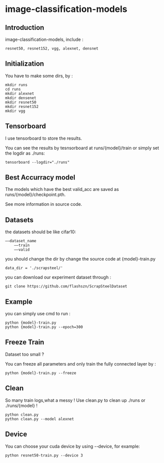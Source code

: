 # image-classification-models

## Introduction
image-classification-models, include :
    
    resnet50, resnet152, vgg, alexnet, densnet

## Initialization
You have to make some dirs, by :
    
    mkdir runs
    cd runs
    mkdir alexnet
    mkdir densenet
    mkdir resnet50
    mkdir resnet152
    mkdir vgg

## Tensorboard
I use tensorboard to store the results.

You can see the results by tesnsorboard at runs/{model}/train or simply set the logdir as ./runs:

    tensorboard --logdir="./runs"

## Best Accurracy model
The models which have the best valid_acc are saved as runs/{model}/checkpoint.pth.

See more information in source code.

## Datasets
the datasets should be like cifar10:

    ——dataset_name
        ——train
        ——valid


you should change the dir by change the source code at {model}-train.py

    data_dir = './scrapsteel/'

you can download our experiment dataset through :

    git clone https://github.com/flashszn/ScrapSteelDataset

## Example
you can simply use cmd to run :
    
    python {model}-train.py
    python {model}-train.py --epoch=300

## Freeze Train
Dataset too small ? 

You can freeze all parameters and only train the fully connected layer by :    

    python {model}-train.py --freeze

## Clean
So many train logs,what a messy !
Use clean.py to clean up ./runs or ./runs/{model} !
    
    python clean.py
    python clean.py --model alexnet

## Device
You can choose your cuda device by using --device, for example:

    python resnet50-train.py --device 3



